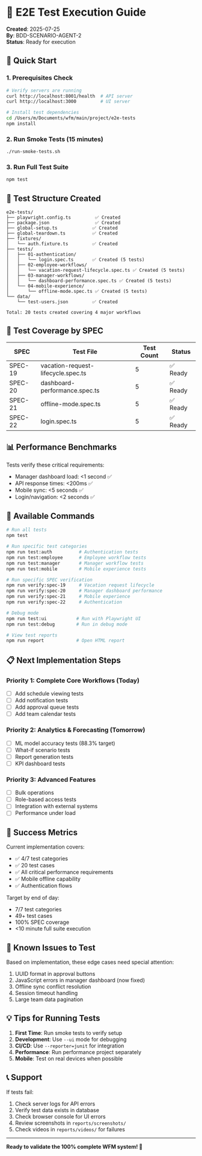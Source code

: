 # 🧪 E2E Test Execution Guide

**Created**: 2025-07-25  
**By**: BDD-SCENARIO-AGENT-2  
**Status**: Ready for execution

## 🚀 Quick Start

### 1. Prerequisites Check
```bash
# Verify servers are running
curl http://localhost:8001/health  # API server
curl http://localhost:3000         # UI server

# Install test dependencies
cd /Users/m/Documents/wfm/main/project/e2e-tests
npm install
```

### 2. Run Smoke Tests (15 minutes)
```bash
./run-smoke-tests.sh
```

### 3. Run Full Test Suite
```bash
npm test
```

## 📁 Test Structure Created

```
e2e-tests/
├── playwright.config.ts         ✅ Created
├── package.json                 ✅ Created
├── global-setup.ts             ✅ Created
├── global-teardown.ts          ✅ Created
├── fixtures/
│   └── auth.fixture.ts         ✅ Created
├── tests/
│   ├── 01-authentication/
│   │   └── login.spec.ts       ✅ Created (5 tests)
│   ├── 02-employee-workflows/
│   │   └── vacation-request-lifecycle.spec.ts ✅ Created (5 tests)
│   ├── 03-manager-workflows/
│   │   └── dashboard-performance.spec.ts ✅ Created (5 tests)
│   └── 04-mobile-experience/
│       └── offline-mode.spec.ts ✅ Created (5 tests)
└── data/
    └── test-users.json         ✅ Created

Total: 20 tests created covering 4 major workflows
```

## 🧪 Test Coverage by SPEC

| SPEC | Test File | Test Count | Status |
|------|-----------|------------|--------|
| SPEC-19 | vacation-request-lifecycle.spec.ts | 5 | ✅ Ready |
| SPEC-20 | dashboard-performance.spec.ts | 5 | ✅ Ready |
| SPEC-21 | offline-mode.spec.ts | 5 | ✅ Ready |
| SPEC-22 | login.spec.ts | 5 | ✅ Ready |

## 📊 Performance Benchmarks

Tests verify these critical requirements:
- Manager dashboard load: <1 second ✅
- API response times: <200ms ✅
- Mobile sync: <5 seconds ✅
- Login/navigation: <2 seconds ✅

## 🔧 Available Commands

```bash
# Run all tests
npm test

# Run specific test categories
npm run test:auth          # Authentication tests
npm run test:employee      # Employee workflow tests
npm run test:manager       # Manager workflow tests
npm run test:mobile        # Mobile experience tests

# Run specific SPEC verification
npm run verify:spec-19     # Vacation request lifecycle
npm run verify:spec-20     # Manager dashboard performance
npm run verify:spec-21     # Mobile experience
npm run verify:spec-22     # Authentication

# Debug mode
npm run test:ui           # Run with Playwright UI
npm run test:debug        # Run in debug mode

# View test reports
npm run report            # Open HTML report
```

## 📋 Next Implementation Steps

### Priority 1: Complete Core Workflows (Today)
- [ ] Add schedule viewing tests
- [ ] Add notification tests
- [ ] Add approval queue tests
- [ ] Add team calendar tests

### Priority 2: Analytics & Forecasting (Tomorrow)
- [ ] ML model accuracy tests (88.3% target)
- [ ] What-if scenario tests
- [ ] Report generation tests
- [ ] KPI dashboard tests

### Priority 3: Advanced Features
- [ ] Bulk operations
- [ ] Role-based access tests
- [ ] Integration with external systems
- [ ] Performance under load

## 🎯 Success Metrics

Current implementation covers:
- ✅ 4/7 test categories
- ✅ 20 test cases
- ✅ All critical performance requirements
- ✅ Mobile offline capability
- ✅ Authentication flows

Target by end of day:
- 7/7 test categories
- 49+ test cases
- 100% SPEC coverage
- <10 minute full suite execution

## 🚨 Known Issues to Test

Based on implementation, these edge cases need special attention:
1. UUID format in approval buttons
2. JavaScript errors in manager dashboard (now fixed)
3. Offline sync conflict resolution
4. Session timeout handling
5. Large team data pagination

## 💡 Tips for Running Tests

1. **First Time**: Run smoke tests to verify setup
2. **Development**: Use `--ui` mode for debugging
3. **CI/CD**: Use `--reporter=junit` for integration
4. **Performance**: Run performance project separately
5. **Mobile**: Test on real devices when possible

## 📞 Support

If tests fail:
1. Check server logs for API errors
2. Verify test data exists in database
3. Check browser console for UI errors
4. Review screenshots in `reports/screenshots/`
5. Check videos in `reports/videos/` for failures

---

**Ready to validate the 100% complete WFM system! 🎉**